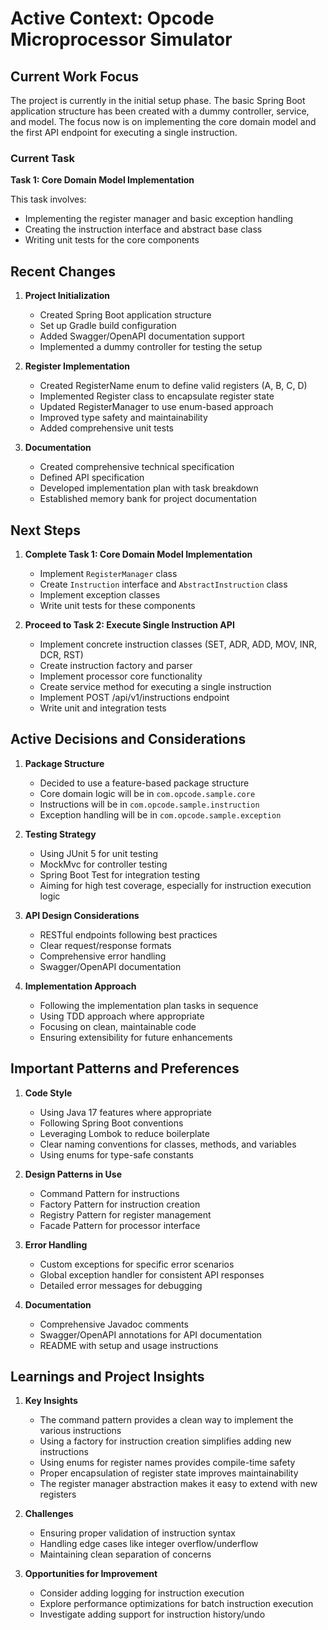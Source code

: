 # Active Context: Opcode Microprocessor Simulator

## Current Work Focus

The project is currently in the initial setup phase. The basic Spring Boot application structure has been created with a dummy controller, service, and model. The focus now is on implementing the core domain model and the first API endpoint for executing a single instruction.

### Current Task

**Task 1: Core Domain Model Implementation**

This task involves:
- Implementing the register manager and basic exception handling
- Creating the instruction interface and abstract base class
- Writing unit tests for the core components

## Recent Changes

1. **Project Initialization**
   - Created Spring Boot application structure
   - Set up Gradle build configuration
   - Added Swagger/OpenAPI documentation support
   - Implemented a dummy controller for testing the setup

2. **Register Implementation**
   - Created RegisterName enum to define valid registers (A, B, C, D)
   - Implemented Register class to encapsulate register state
   - Updated RegisterManager to use enum-based approach
   - Improved type safety and maintainability
   - Added comprehensive unit tests

3. **Documentation**
   - Created comprehensive technical specification
   - Defined API specification
   - Developed implementation plan with task breakdown
   - Established memory bank for project documentation

## Next Steps

1. **Complete Task 1: Core Domain Model Implementation**
   - Implement `RegisterManager` class
   - Create `Instruction` interface and `AbstractInstruction` class
   - Implement exception classes
   - Write unit tests for these components

2. **Proceed to Task 2: Execute Single Instruction API**
   - Implement concrete instruction classes (SET, ADR, ADD, MOV, INR, DCR, RST)
   - Create instruction factory and parser
   - Implement processor core functionality
   - Create service method for executing a single instruction
   - Implement POST /api/v1/instructions endpoint
   - Write unit and integration tests

## Active Decisions and Considerations

1. **Package Structure**
   - Decided to use a feature-based package structure
   - Core domain logic will be in `com.opcode.sample.core`
   - Instructions will be in `com.opcode.sample.instruction`
   - Exception handling will be in `com.opcode.sample.exception`

2. **Testing Strategy**
   - Using JUnit 5 for unit testing
   - MockMvc for controller testing
   - Spring Boot Test for integration testing
   - Aiming for high test coverage, especially for instruction execution logic

3. **API Design Considerations**
   - RESTful endpoints following best practices
   - Clear request/response formats
   - Comprehensive error handling
   - Swagger/OpenAPI documentation

4. **Implementation Approach**
   - Following the implementation plan tasks in sequence
   - Using TDD approach where appropriate
   - Focusing on clean, maintainable code
   - Ensuring extensibility for future enhancements

## Important Patterns and Preferences

1. **Code Style**
   - Using Java 17 features where appropriate
   - Following Spring Boot conventions
   - Leveraging Lombok to reduce boilerplate
   - Clear naming conventions for classes, methods, and variables
   - Using enums for type-safe constants

2. **Design Patterns in Use**
   - Command Pattern for instructions
   - Factory Pattern for instruction creation
   - Registry Pattern for register management
   - Facade Pattern for processor interface

3. **Error Handling**
   - Custom exceptions for specific error scenarios
   - Global exception handler for consistent API responses
   - Detailed error messages for debugging

4. **Documentation**
   - Comprehensive Javadoc comments
   - Swagger/OpenAPI annotations for API documentation
   - README with setup and usage instructions

## Learnings and Project Insights

1. **Key Insights**
   - The command pattern provides a clean way to implement the various instructions
   - Using a factory for instruction creation simplifies adding new instructions
   - Using enums for register names provides compile-time safety
   - Proper encapsulation of register state improves maintainability
   - The register manager abstraction makes it easy to extend with new registers

2. **Challenges**
   - Ensuring proper validation of instruction syntax
   - Handling edge cases like integer overflow/underflow
   - Maintaining clean separation of concerns

3. **Opportunities for Improvement**
   - Consider adding logging for instruction execution
   - Explore performance optimizations for batch instruction execution
   - Investigate adding support for instruction history/undo
